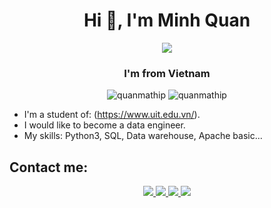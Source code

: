 <h1 align="center">Hi 👋, I'm Minh Quan</h1>
<p align="center"><img src="https://img.icons8.com/color/48/000000/vietnam-circular.png"/></p>
<h3 align="center">I'm from Vietnam </h3>
<p align="center"> <img src="https://komarev.com/ghpvc/?username=quanmathip" alt="quanmathip" /> <img src="https://badges.pufler.dev/repos/quanmathip" alt="quanmathip" /> </p>

- I'm a student of: (https://www.uit.edu.vn/).
- I would like to become a data engineer.
- My skills: Python3, SQL, Data warehouse, Apache basic...


## Contact me:
<p align="center">
  <a href="https://www.linkedin.com/in/nguy%E1%BB%85n-qu%C3%A2n-7198b2218/" target="_blank">
    <img src="https://img.icons8.com/fluent/48/000000/linkedin.png"/>
  </a>
  <a href="https://www.facebook.com/nguyenminhquan5599" alt="Facebook">
    <img src="https://img.icons8.com/fluent/48/000000/facebook-new.png" target="_blank" />
  </a> 
  <a href="https://github.com/quanmathip" alt="Github">
    <img src="https://img.icons8.com/fluent/48/000000/github.png"/>
  </a> 
  <a href="mailto:quannguyenminh0128@gmail.com" alt="Email">
    <img src="https://img.icons8.com/fluent/48/000000/mailing.png"/>
  </a>
</p>

